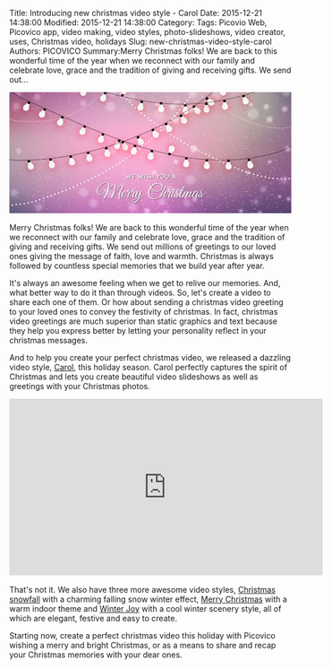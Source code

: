 Title: Introducing new christmas video style - Carol 
Date: 2015-12-21 14:38:00
Modified: 2015-12-21 14:38:00
Category: 
Tags: Picovio Web, Picovico app, video making, video styles, photo-slideshows, video creator, uses, Christmas video, holidays
Slug: new-christmas-video-style-carol
Authors: PICOVICO
Summary:Merry Christmas folks! We are back to this wonderful time of the year when we reconnect with our family and celebrate love, grace and the tradition of giving and receiving gifts. We send out...

![christmas video style](/theme/images/blog-articles/releases/carol-2015-small.jpg)

Merry Christmas folks! We are back to this wonderful time of the year when we reconnect with our family and celebrate love, grace and the tradition of giving and receiving gifts. We send out millions of greetings to our loved ones giving the message of faith, love and warmth. Christmas is always followed by countless special memories that we build year after year.

It&#39;s always an awesome feeling when we get to relive our memories. And, what better way to do it than through videos. So, let&#39;s create a video to share each one of them. Or how about sending a christmas video greeting to your loved ones to convey the festivity of christmas. In fact, christmas video greetings are much superior than static graphics and text because they help you express better by letting your personality reflect in your christmas messages.  

And to help you create your perfect christmas video, we released a dazzling video style, [Carol](https://web.picovico.com/en/video/styles/carol), this holiday season. Carol perfectly captures the spirit of Christmas and lets you create beautiful video slideshows as well as greetings with your Christmas photos. 

<iframe width="560" height="315" src="https://www.youtube.com/embed/vRrSZZ2wwYA" frameborder="0" allowfullscreen></iframe>

That&#39;s not it. We also have three more awesome video styles, [Christmas snowfall](https://web.picovico.com/en/video/styles/christmasoutdoor) with a charming falling snow winter effect, [Merry Christmas](https://web.picovico.com/en/video/styles/christmasindoor) with a warm indoor theme and [Winter Joy](https://web.picovico.com/en/video/styles/christmasoutdoor_winter) with a cool winter scenery style, all of which are elegant, festive and easy to create. 

Starting now, create a perfect christmas video this holiday with Picovico wishing a merry and bright Christmas, or as a means to share and recap your Christmas memories with your dear ones.
